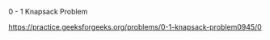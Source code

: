 0 - 1 Knapsack Problem













https://practice.geeksforgeeks.org/problems/0-1-knapsack-problem0945/0



























